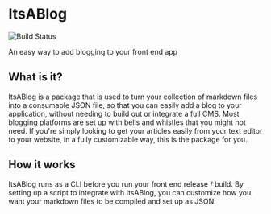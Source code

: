 # ItsABlog 
![Build Status](https://travis-ci.org/brianbrennan/itsablog.svg?branch=master)

An easy way to add blogging to your front end app


## What is it?

ItsABlog is a package that is used to turn your collection of markdown files into a consumable JSON file, so that you can easily add a blog to your application, without needing to build out or integrate a full CMS. Most blogging platforms are set up with bells and whistles that you might not need. If you're simply looking to get your articles easily from your text editor to your website, in a fully customizable way, this is the package for you.

## How it works

ItsABlog runs as a CLI before you run your front end release / build. By setting up a script to integrate with ItsABlog, you can customize how you want your markdown files to be compiled and set up as JSON.
